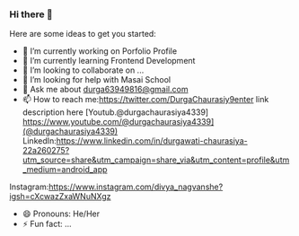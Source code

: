 ### Hi there 👋

Here are some ideas to get you started:

- 🔭 I’m currently working on  Porfolio Profile
- 🌱 I’m currently learning Frontend Development
- 👯 I’m looking to collaborate on ...
- 🤔 I’m looking for help with Masai School
- 💬 Ask me about durga63949816@gmail.com
- 📫 How to reach me:https://twitter.com/DurgaChaurasiy9enter link description here
[Youtub.@durgachaurasiya4339]
https://www.youtube.com/@durgachaurasiya4339](@durgachaurasiya4339)
LinkedIn:https://www.linkedin.com/in/durgawati-chaurasiya-22a260275?utm_source=share&utm_campaign=share_via&utm_content=profile&utm_medium=android_app

Instagram:https://www.instagram.com/divya_nagvanshe?igsh=cXcwazZxaWNuNXgz
- 😄 Pronouns: He/Her
- ⚡ Fun fact: ...

